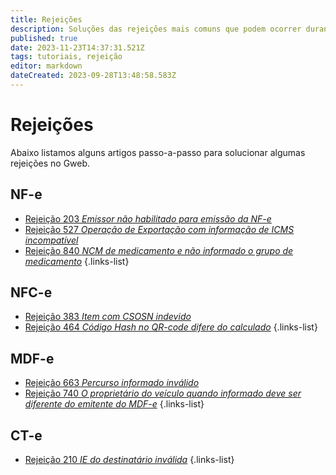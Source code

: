 ```yaml
---
title: Rejeições
description: Soluções das rejeições mais comuns que podem ocorrer durante o uso do sistema. 
published: true
date: 2023-11-23T14:37:31.521Z
tags: tutoriais, rejeição
editor: markdown
dateCreated: 2023-09-28T13:48:58.583Z
---
```


# Rejeições
Abaixo listamos alguns artigos passo-a-passo para solucionar algumas rejeições no Gweb.

## NF-e
- [Rejeição 203 *Emissor não habilitado para emissão da NF-e*](/pt-br/rejeicoes/rejeicao-203-emissor-nao-habilitado-para-emissao-da-nf-e)
- [Rejeição 527 *Operação de Exportação com informação de ICMS incompatível*](/pt-br/rejeicoes/rejeicao-527-operacao-de-exportacao-com-informacao-de-icms-incompativel)
- [Rejeição 840 *NCM de medicamento e não informado o grupo de medicamento*](/pt-br/rejeicoes/rejeicao-840-ncm-de-medicamento-e-nao-informado-o-grupo-de-medicamento)
{.links-list}
## NFC-e
- [Rejeição 383 *Item com CSOSN indevido*](/pt-br/rejeicoes/rejeicao-383-item-com-csosn-indevido)
- [Rejeição 464 *Código Hash no QR-code difere do calculado*](/pt-br/rejeicoes/rejeicao-464-codigo-hash-no-qr-code-difere-do-calculado)
{.links-list}

## MDF-e
- [Rejeição 663 *Percurso informado inválido*](/pt-br/rejeicoes/rejeicao-663-percurso-informado-invalido)
- [Rejeição 740 *O proprietário do veículo quando informado deve ser diferente do emitente do MDF-e*](/pt-br/rejeicoes/rejeicao-740-o-proprietario-do-veiculo-quando-informado-deve-ser-diferente-do-emitente-do-mdf-e)
{.links-list}

## CT-e
- [Rejeição 210 *IE do destinatário inválida*](/pt-br/rejeicoes/rejeicao-210-ie-do-destinatario-invalida)
{.links-list}
